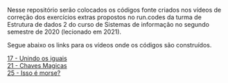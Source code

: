 Nesse repositório serão colocados os códigos fonte criados nos vídeos de correção dos exercícios extras propostos no run.codes da turma de Estrutura de dados 2 do curso de Sistemas de informação no segundo semestre de 2020 (lecionado em 2021).

Segue abaixo os links para os vídeos onde os códigos são construídos.

<a href='https://youtu.be/H7dRaPIk060'>17 - Unindo os iguais</a><br>
<a href='https://youtu.be/7hZWDPyf30U'>21 - Chaves Magicas</a><br>
<a href='https://youtu.be/UrVObldAGLE'>25 - Isso é morse?</a><br>

